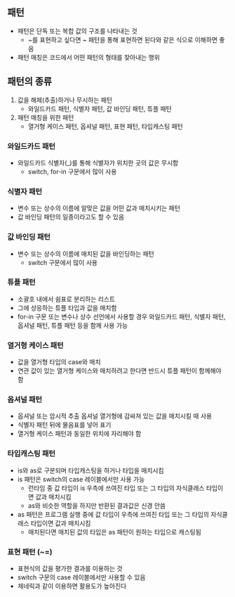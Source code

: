## 패턴
- 패턴은 단독 또는 복합 값의 구조를 나타내는 것
    - ~를 표현하고 싶다면 ~ 패턴을 통해 표현하면 된다와 같은 식으로 이해하면 좋음
- 패턴 매칭은 코드에서 어떤 패턴의 형태를 찾아내는 행위

## 패턴의 종류
1. 값을 해체(추출)하거나 무시하는 패턴
    - 와일드카드 패턴, 식별자 패턴, 값 바인딩 패턴, 튜플 패턴
2. 패턴 매칭을 위한 패턴
    - 열거형 케이스 패턴, 옵셔널 패턴, 표현 패턴, 타입캐스팅 패턴

### 와일드카드 패턴
- 와일드카드 식별자(_)를 통해 식별자가 위치한 곳의 값은 무시함
    - switch, for-in 구문에서 많이 사용

### 식별자 패턴
- 변수 또는 상수의 이름에 알맞은 값을 어떤 값과 매치시키는 패턴
- 값 바인딩 패턴의 일종이라고도 할 수 있음

### 값 바인딩 패턴
- 변수 또는 상수의 이름에 매치된 값을 바인딩하는 패턴
    - switch 구문에서 많이 사용

### 튜플 패턴
- 소괄호 내에서 쉼표로 분리하는 리스트
- 그에 상응하는 튜플 타입과 값을 매치함
- for-in 구문 또는 변수나 상수 선언에서 사용할 경우 와일드카드 패턴, 식별자 패턴, 옵셔널 패턴, 튜플 패턴 등을 함께 사용 가능

### 열거형 케이스 패턴
- 값을 열거형 타입의 case와 매치
- 연관 값이 있는 열거형 케이스와 매치하려고 한다면 반드시 튜플 패턴이 함께해야 함

### 옵셔널 패턴
- 옵셔널 또는 암시적 추출 옵셔널 열거형에 감싸져 있는 값을 매치시킬 때 사용
- 식별자 패턴 뒤에 물음표를 넣어 표기
- 열거형 케이스 패턴과 동일한 위치에 자리해야 함

### 타입캐스팅 패턴
- is와 as로 구분되며 타입캐스팅을 하거나 타입을 매치시킴
- is 패턴은 switch의 case 레이블에서만 사용 가능
    - 런타임 중 값 타입이 is 우측에 쓰여진 타입 또는 그 타입의 자식클래스 타입이면 값과 매치시킴
    - as와 비슷한 역할을 하지만 반환된 결과값은 신경 안씀
- as 패턴은 프로그램 실행 중에 값 타입이 우측에 쓰여진 타입 또는 그 타입의 자식클래스 타입이면 값과 매치시킴
    - 매치된다면 매치된 값의 타입은 as 패턴이 원하는 타입으로 캐스팅됨

### 표현 패턴 (~=)
- 표현식의 값을 평가한 결과를 이용하는 것
- switch 구문의 case 레이블에서만 사용할 수 있음
- 제네릭과 같이 이용하면 활용도가 높아진다
